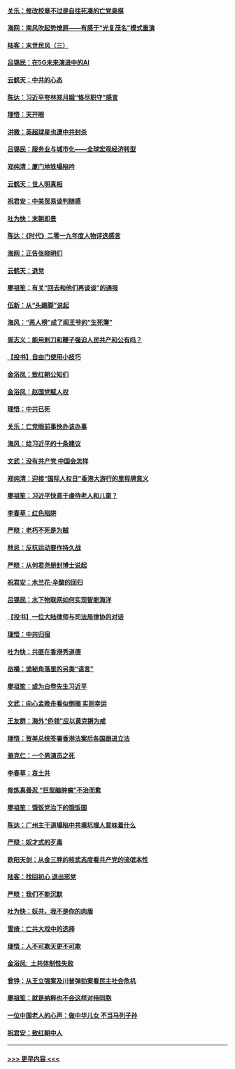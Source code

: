 #### [关乐：修改校章不过是自往死凑的亡党臭棋](../pages/nsc993/n11735097.md?t=12211144) 
#### [海网：南风吹起势燎原——有感于“光复茂名”模式重演](../pages/nsc993/n11732308.md?t=12211144) 
#### [陆客：末世民风（三）](../pages/nsc993/n11732211.md?t=12211144) 
#### [吕锡民：在5G未来演进中的AI](../pages/nsc993/n11730010.md?t=12211144) 
#### [云鹤天：中共的心态](../pages/nsc993/n11729906.md?t=12211144) 
#### [陈达：习近平夸林郑月娥“恪尽职守”感言](../pages/nsc993/n11729881.md?t=12211144) 
#### [理悟：天开眼](../pages/nsc993/n11729699.md?t=12211144) 
#### [洪微：英超球星也遭中共封杀](../pages/nsc993/n11727243.md?t=12211144) 
#### [吕锡民：服务业与城市化——全球宏观经济转型](../pages/nsc993/n11725845.md?t=12211144) 
#### [郑纯清：厦门地铁塌陷吟](../pages/nsc993/n11725813.md?t=12211144) 
#### [云鹤天：世人明真相](../pages/nsc993/n11725621.md?t=12211144) 
#### [祝君安：中美贸易谈判随感](../pages/nsc993/n11725609.md?t=12211144) 
#### [吐为快：末朝即景](../pages/nsc993/n11723365.md?t=12211144) 
#### [陈达：《时代》二零一九年度人物评选感言](../pages/nsc993/n11723337.md?t=12211144) 
#### [海网：正告张晓明们](../pages/nsc993/n11723228.md?t=12211144) 
#### [云鹤天：退党](../pages/nsc993/n11723056.md?t=12211144) 
#### [廖祖笙：有关“回去和他们再谈谈”的通报](../pages/nsc993/n11722442.md?t=12211144) 
#### [伍新：从“头踢脚”说起](../pages/nsc993/n11722429.md?t=12211144) 
#### [海风：“恶人榜”成了阎王爷的“生死簿”](../pages/nsc993/n11722272.md?t=12211144) 
#### [胥志义：能用剌刀和鞭子强迫人民共产和公有吗？](../pages/nsc993/n11720569.md?t=12211144) 
#### [【投书】自由门使用小技巧](../pages/nsc993/n11720180.md?t=12211144) 
#### [金浴凤：致红朝公知们](../pages/nsc993/n11720563.md?t=12211144) 
#### [金浴凤：赵国党赋人权](../pages/nsc993/n11720533.md?t=12211144) 
#### [理悟：中共已死](../pages/nsc993/n11720233.md?t=12211144) 
#### [关乐：亡党眼前事快办该办事](../pages/nsc993/n11719160.md?t=12211144) 
#### [海风：给习近平的十条建议](../pages/nsc993/n11717616.md?t=12211144) 
#### [文武：没有共产党 中国会怎样](../pages/nsc993/n11717584.md?t=12211144) 
#### [郑纯清：迎接“国际人权日”香港大游行的里程牌意义](../pages/nsc993/n11717417.md?t=12211144) 
#### [廖祖笙：习近平快意于虐待老人和儿童？](../pages/nsc993/n11715313.md?t=12211144) 
#### [李春草：红色陷阱](../pages/nsc993/n11715029.md?t=12211144) 
#### [严晓：老朽不死是为贼](../pages/nsc993/n11712910.md?t=12211144) 
#### [林忌：反抗运动要作持久战](../pages/nsc993/n11712623.md?t=12211144) 
#### [严晓：从何君尧册封博士说起](../pages/nsc993/n11712465.md?t=12211144) 
#### [祝君安：木兰花·辛酸的回归](../pages/nsc993/n11712381.md?t=12211144) 
#### [吕锡民：水下物联网如何实现智能海洋](../pages/nsc993/n11711158.md?t=12211144) 
#### [【投书】一位大陆律师与司法局律协的对话](../pages/nsc993/n11709675.md?t=12211144) 
#### [理悟：中共归宿](../pages/nsc993/n11710059.md?t=12211144) 
#### [吐为快：共匪在香港秀道德](../pages/nsc993/n11709979.md?t=12211144) 
#### [岳横：诡秘角落里的另类“语言”](../pages/nsc993/n11709792.md?t=12211144) 
#### [廖祖笙：或为白卷先生习近平](../pages/nsc993/n11708330.md?t=12211144) 
#### [文武：向心孟晚舟看似倒楣 实则幸运](../pages/nsc993/n11708236.md?t=12211144) 
#### [王友群：海外“侨领”应以黄克锵为戒](../pages/nsc993/n11706176.md?t=12211144) 
#### [理悟：贺美总统签署香港法案后各国跟进立法](../pages/nsc993/n11706853.md?t=12211144) 
#### [骆克仁：一个男演员之死](../pages/nsc993/n11706677.md?t=12211144) 
#### [李春草：哀土共](../pages/nsc993/n11706255.md?t=12211144) 
#### [修炼真善忍 “巨型脑肿瘤”不治而愈](../pages/nsc993/n11705340.md?t=12211144) 
#### [廖祖笙：饿饭党治下的饿饭国](../pages/nsc993/n11705085.md?t=12211144) 
#### [陈达：广州主干道塌陷中共填坑埋人意味着什么](../pages/nsc993/n11705046.md?t=12211144) 
#### [严晓：奴才式的歹毒](../pages/nsc993/n11704826.md?t=12211144) 
#### [欧阳天剑：从金三胖的核武态度看共产党的流氓本性](../pages/nsc993/n11702238.md?t=12211144) 
#### [陆客：找回初心 退出邪党](../pages/nsc993/n11702213.md?t=12211144) 
#### [严晓：我们不能沉默](../pages/nsc993/n11702110.md?t=12211144) 
#### [吐为快：妖共，我不是你的肉盾](../pages/nsc993/n11701366.md?t=12211144) 
#### [雪绮：亡共大戏中的选择](../pages/nsc993/n11699922.md?t=12211144) 
#### [理悟：人不可欺天更不可欺](../pages/nsc993/n11699657.md?t=12211144) 
#### [金浴凤:  土共体制性失败](../pages/nsc993/n11699361.md?t=12211144) 
#### [曾铮：从王立强案及川普弹劾案看民主社会危机](../pages/nsc993/n11699318.md?t=12211144) 
#### [廖祖笙：就是纳粹也不会这样对待同胞](../pages/nsc993/n11697658.md?t=12211144) 
#### [一位中国老人的心声：做中华儿女 不当马列子孙](../pages/nsc993/n11697525.md?t=12211144) 
#### [祝君安：致红朝中人](../pages/nsc993/n11697518.md?t=12211144) 

----
#### [ >>> 更早内容 <<< ](../indexes/nsc993-earlier.md)
